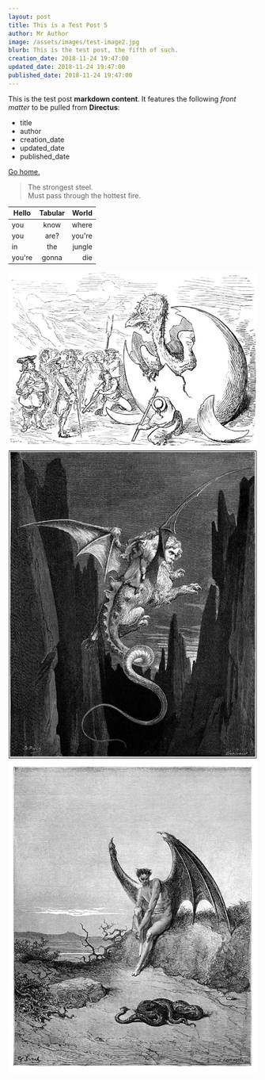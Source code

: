 ```yaml
---
layout: post
title: This is a Test Post 5
author: Mr Author
image: /assets/images/test-image2.jpg
blurb: This is the test post, the fifth of such.
creation_date: 2018-11-24 19:47:00
updated_date: 2018-11-24 19:47:00
published_date: 2018-11-24 19:47:00
---
```

This is the test post __markdown content__. It features the following _front matter_ to be pulled from __Directus__:
* title
* author
* creation_date
* updated_date
* published_date

[Go home.](../)

> The strongest steel.<br>
> Must pass through the hottest fire.

| Hello  | Tabular | World  |
| ------ |:-------:| ------:|
| you    | know    | where  |
| you    | are?    | you're |
| in     | the     | jungle |
| you're | gonna   | die    |

![Test Image1][test1]
![Test Image2][test2]
![Test Image3][test3]

[test1]: /assets/images/test-image1.jpg#center
[test2]: /assets/images/test-image2.jpg#center
[test3]: /assets/images/test-image3.jpg#center

